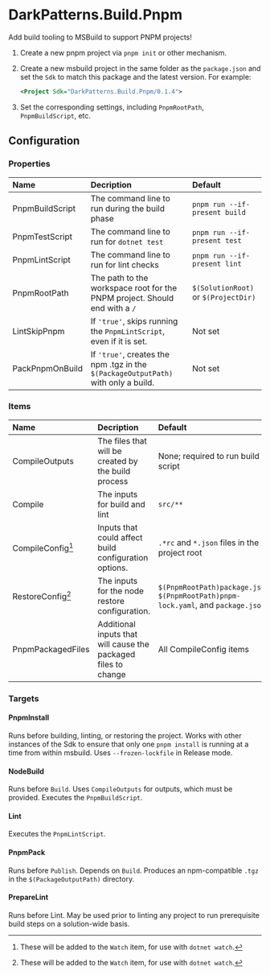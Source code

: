 # DarkPatterns.Build.Pnpm

Add build tooling to MSBuild to support PNPM projects!

1. Create a new pnpm project via `pnpm init` or other mechanism.
2. Create a new msbuild project in the same folder as the `package.json` and set
   the `Sdk` to match this package and the latest version. For example:

	```xml
	<Project Sdk="DarkPatterns.Build.Pnpm/0.1.4">
	```

3. Set the corresponding settings, including `PnpmRootPath`, `PnpmBuildScript`, etc.

## Configuration

### Properties

| Name | Decription | Default |
| :--- | :--------- | :------ |
| PnpmBuildScript | The command line to run during the build phase | `pnpm run --if-present build` |
| PnpmTestScript | The command line to run for `dotnet test` | `pnpm run --if-present test` |
| PnpmLintScript | The command line to run for lint checks | `pnpm run --if-present lint` |
| PnpmRootPath | The path to the workspace root for the PNPM project. Should end with a `/` | `$(SolutionRoot)` or `$(ProjectDir)` |
| LintSkipPnpm | If `'true'`, skips running the `PnpmLintScript`, even if it is set. | Not set |
| PackPnpmOnBuild | If `'true'`, creates the npm .tgz in the `$(PackageOutputPath)` with only a build. | Not set |

### Items

| Name | Decription | Default |
| :--- | :--------- | :------ |
| CompileOutputs | The files that will be created by the build process | None; required to run build script |
| Compile | The inputs for build and lint | `src/**` |
| CompileConfig[^1] | Inputs that could affect build configuration options. | `.*rc` and `*.json` files in the project root |
| RestoreConfig[^1] | The inputs for the node restore configuration. | `$(PnpmRootPath)package.json`, `$(PnpmRootPath)pnpm-lock.yaml`, and `package.json` |
| PnpmPackagedFiles | Additional inputs that will cause the packaged files to change | All CompileConfig items |

[^1]: These will be added to the `Watch` item, for use with `dotnet watch`.

### Targets

#### PnpmInstall

Runs before building, linting, or restoring the project. Works with other
instances of the Sdk to ensure that only one `pnpm install` is running at a time
from within msbuild. Uses `--frozen-lockfile` in Release mode.

#### NodeBuild

Runs before `Build`. Uses `CompileOutputs` for outputs, which must be provided. Executes the `PnpmBuildScript`.

#### Lint

Executes the `PnpmLintScript`.

#### PnpmPack

Runs before `Publish`. Depends on `Build`. Produces an npm-compatible `.tgz` in
the `$(PackageOutputPath)` directory.

#### PrepareLint

Runs before Lint. May be used prior to linting any project to run prerequisite build steps on a solution-wide basis.
